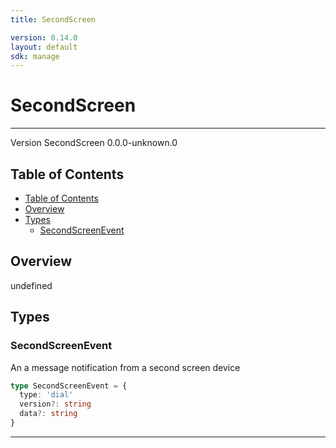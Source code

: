 ```yaml
---
title: SecondScreen

version: 0.14.0
layout: default
sdk: manage
---
```


# SecondScreen
---
Version SecondScreen 0.0.0-unknown.0

## Table of Contents
   - [Table of Contents](#table-of-contents)
   - [Overview](#overview)
   - [Types](#types)
     - [SecondScreenEvent](#secondscreenevent)


## Overview
 undefined

## Types

### SecondScreenEvent

An a message notification from a second screen device

```typescript
type SecondScreenEvent = {
  type: 'dial'
  version?: string
  data?: string
}
```



---
